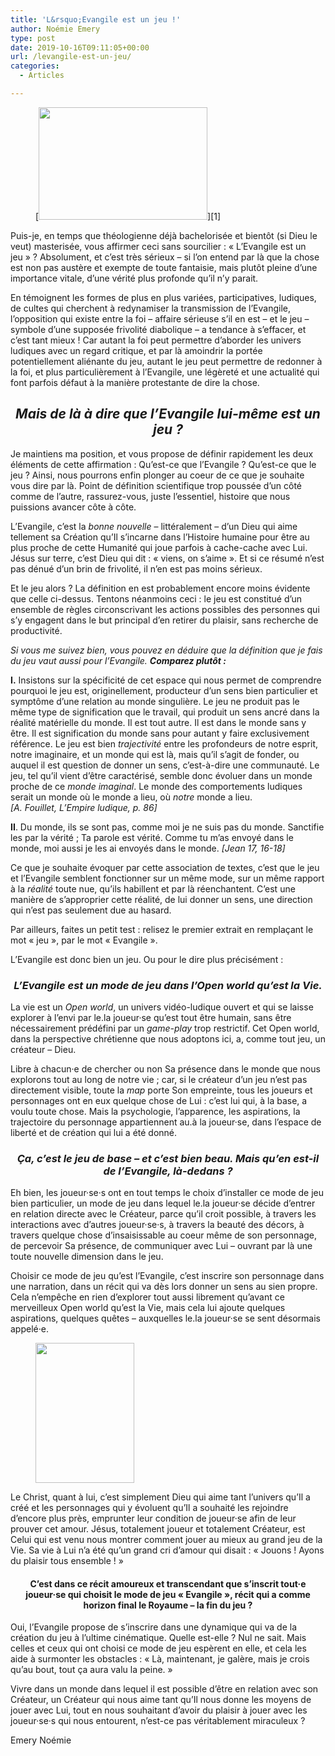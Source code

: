 ```yaml
---
title: 'L&rsquo;Evangile est un jeu !'
author: Noémie Emery
type: post
date: 2019-10-16T09:11:05+00:00
url: /levangile-est-un-jeu/
categories:
  - Articles

---
```

<figure>[<img src="http://dev.open-source.church/wp-content/uploads/2019/10/No.png" alt="" width="270" height="180" />][1]</figure> 

<p style="text-align: left">
  Puis-je, en temps que théologienne déjà bachelorisée et bientôt (si Dieu le veut) masterisée, vous affirmer ceci sans sourcilier : « L&rsquo;Evangile est un jeu » ? Absolument, et c&rsquo;est très sérieux – si l&rsquo;on entend par là que la chose est non pas austère et exempte de toute fantaisie, mais plutôt pleine d&rsquo;une importance vitale, d&rsquo;une vérité plus profonde qu&rsquo;il n&rsquo;y parait.<!--more-->
</p>

En témoignent les formes de plus en plus variées, participatives, ludiques, de cultes qui cherchent à redynamiser la transmission de l&rsquo;Evangile, l&rsquo;opposition qui existe entre la foi – affaire sérieuse s&rsquo;il en est – et le jeu – symbole d&rsquo;une supposée frivolité diabolique – a tendance à s&rsquo;effacer, et c&rsquo;est tant mieux ! Car autant la foi peut permettre d&rsquo;aborder les univers ludiques avec un regard critique, et par là amoindrir la portée potentiellement aliénante du jeu, autant le jeu peut permettre de redonner à la foi, et plus particulièrement à l&rsquo;Evangile, une légèreté et une actualité qui font parfois défaut à la manière protestante de dire la chose.

<h2 style="text-align: center">
  <em><strong>Mais de là à dire que </strong></em><em><strong>l&rsquo;Evangile lui-même est un jeu ? </strong></em>
</h2>

Je maintiens ma position, et vous propose de définir rapidement les deux éléments de cette affirmation : Qu&rsquo;est-ce que l&rsquo;Evangile ? Qu&rsquo;est-ce que le jeu ? Ainsi, nous pourrons enfin plonger au coeur de ce que je souhaite vous dire par là. Point de définition scientifique trop poussée d&rsquo;un côté comme de l&rsquo;autre, rassurez-vous, juste l&rsquo;essentiel, histoire que nous puissions avancer côte à côte.

L&rsquo;Evangile, c&rsquo;est la _bonne nouvelle_ – littéralement – d&rsquo;un Dieu qui aime tellement sa Création qu&rsquo;Il s&rsquo;incarne dans l&rsquo;Histoire humaine pour être au plus proche de cette Humanité qui joue parfois à cache-cache avec Lui. Jésus sur terre, c&rsquo;est Dieu qui dit : « viens, on s&rsquo;aime ». Et si ce résumé n&rsquo;est pas dénué d&rsquo;un brin de frivolité, il n&rsquo;en est pas moins sérieux.

Et le jeu alors ? La définition en est probablement encore moins évidente que celle ci-dessus. Tentons néanmoins ceci : le jeu est constitué d&rsquo;un ensemble de règles circonscrivant les actions possibles des personnes qui s&rsquo;y engagent dans le but principal d&rsquo;en retirer du plaisir, sans recherche de productivité.

_Si vous me suivez bien, vous pouvez en déduire que la définition que je fais du jeu vaut aussi pour l&rsquo;Evangile. **Comparez plutôt :**_

**I.** Insistons sur la spécificité de cet espace qui nous permet de comprendre pourquoi le jeu est, originellement, producteur d&rsquo;un sens bien particulier et symptôme d&rsquo;une relation au monde singulière. Le jeu ne produit pas le même type de signification que le travail, qui produit un sens ancré dans la réalité matérielle du monde. Il est tout autre. Il est dans le monde sans y être. Il est signification du monde sans pour autant y faire exclusivement référence. Le jeu est bien _trajectivité_ entre les profondeurs de notre esprit, notre imaginaire, et un monde qui est là, mais qu&rsquo;il s&rsquo;agit de fonder, ou auquel il est question de donner un sens, c&rsquo;est-à-dire une communauté. Le jeu, tel qu&rsquo;il vient d&rsquo;être caractérisé, semble donc évoluer dans un monde proche de ce _monde imaginal_. Le monde des comportements ludiques serait un monde où le monde a lieu, où _notre_ monde a lieu.  
_[A. Fouillet, L&rsquo;Empire ludique, p. 86]_

**II**. Du monde, ils se sont pas, comme moi je ne suis pas du monde. Sanctifie les par la vérité ; Ta parole est vérité. Comme tu m&rsquo;as envoyé dans le monde, moi aussi je les ai envoyés dans le monde. _[Jean 17, 16-18]_

Ce que je souhaite évoquer par cette association de textes, c&rsquo;est que le jeu et l&rsquo;Evangile semblent fonctionner sur un même mode, sur un même rapport à la _réalité_ toute nue, qu&rsquo;ils habillent et par là réenchantent. C&rsquo;est une manière de s&rsquo;approprier cette réalité, de lui donner un sens, une direction qui n&rsquo;est pas seulement due au hasard.

Par ailleurs, faites un petit test : relisez le premier extrait en remplaçant le mot « jeu », par le mot « Evangile ».

L&rsquo;Evangile est donc bien un jeu. Ou pour le dire plus précisément :

<h3 style="text-align: center">
  <em><strong>L&rsquo;Evangile est un mode de jeu dans l&rsquo;Open world qu&rsquo;est la Vie.</strong></em>
</h3>

La vie est un _Open world_, un univers vidéo-ludique ouvert et qui se laisse explorer à l&rsquo;envi par le.la joueur·se qu&rsquo;est tout être humain, sans être nécessairement prédéfini par un _game-play_ trop restrictif. Cet Open world, dans la perspective chrétienne que nous adoptons ici, a, comme tout jeu, un créateur – Dieu.

Libre à chacun·e de chercher ou non Sa présence dans le monde que nous explorons tout au long de notre vie ; car, si le créateur d&rsquo;un jeu n&rsquo;est pas directement visible, toute la _map_ porte Son empreinte, tous les joueurs et personnages ont en eux quelque chose de Lui : c&rsquo;est lui qui, à la base, a voulu toute chose. Mais la psychologie, l&rsquo;apparence, les aspirations, la trajectoire du personnage appartiennent au.à la joueur·se, dans l&rsquo;espace de liberté et de création qui lui a été donné.

<h3 style="text-align: center">
  <em><strong>Ça, c&rsquo;est le jeu de base – et c&rsquo;est bien beau. Mais qu&rsquo;en est-il de l&rsquo;Evangile, là-dedans ?</strong></em>
</h3>

Eh bien, les joueur·se·s ont en tout temps le choix d&rsquo;installer ce mode de jeu bien particulier, un mode de jeu dans lequel le.la joueur·se décide d&rsquo;entrer en relation directe avec le Créateur, parce qu&rsquo;il croit possible, à travers les interactions avec d&rsquo;autres joueur·se·s, à travers la beauté des décors, à travers quelque chose d&rsquo;insaisissable au coeur même de son personnage, de percevoir Sa présence, de communiquer avec Lui – ouvrant par là une toute nouvelle dimension dans le jeu.

Choisir ce mode de jeu qu&rsquo;est l&rsquo;Evangile, c&rsquo;est inscrire son personnage dans une narration, dans un récit qui va dès lors donner un sens au sien propre. Cela n&#8217;empêche en rien d&rsquo;explorer tout aussi librement qu&rsquo;avant ce merveilleux Open world qu&rsquo;est la Vie, mais cela lui ajoute quelques aspirations, quelques quêtes – auxquelles le.la joueur·se se sent désormais appelé·e.<figure>

[<img src="http://dev.open-source.church/wp-content/uploads/2019/10/nono2.jpg" alt="" width="158" height="224" />][2]</figure> 

Le Christ, quant à lui, c&rsquo;est simplement Dieu qui aime tant l&rsquo;univers qu&rsquo;Il a créé et les personnages qui y évoluent qu&rsquo;Il a souhaité les rejoindre d&rsquo;encore plus près, emprunter leur condition de joueur·se afin de leur prouver cet amour. Jésus, totalement joueur et totalement Créateur, est Celui qui est venu nous montrer comment jouer au mieux au grand jeu de la Vie. Sa vie à Lui n&rsquo;a été qu&rsquo;un grand cri d&rsquo;amour qui disait : « Jouons ! Ayons du plaisir tous ensemble ! »

<h4 style="text-align: center">
  <strong>C&rsquo;est dans ce récit amoureux et transcendant que s&rsquo;inscrit tout·e joueur·se qui choisit le mode de jeu « Evangile », récit qui a comme horizon final le Royaume – la fin du jeu ?</strong>
</h4>

Oui, l&rsquo;Evangile propose de s&rsquo;inscrire dans une dynamique qui va de la création du jeu à l&rsquo;ultime cinématique. Quelle est-elle ? Nul ne sait. Mais celles et ceux qui ont choisi ce mode de jeu espèrent en elle, et cela les aide à surmonter les obstacles : « Là, maintenant, je galère, mais je crois qu&rsquo;au bout, tout ça aura valu la peine. »

Vivre dans un monde dans lequel il est possible d&rsquo;être en relation avec son Créateur, un Créateur qui nous aime tant qu&rsquo;Il nous donne les moyens de jouer avec Lui, tout en nous souhaitant d&rsquo;avoir du plaisir à jouer avec les joueur·se·s qui nous entourent, n&rsquo;est-ce pas véritablement miraculeux ?

Emery Noémie

 [1]: http://dev.open-source.church/wp-content/uploads/2019/10/No.png
 [2]: http://dev.open-source.church/wp-content/uploads/2019/10/nono2.jpg